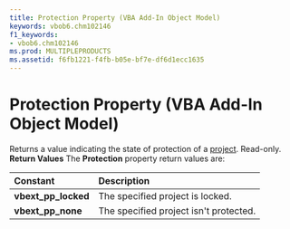 ```yaml
---
title: Protection Property (VBA Add-In Object Model)
keywords: vbob6.chm102146
f1_keywords:
- vbob6.chm102146
ms.prod: MULTIPLEPRODUCTS
ms.assetid: f6fb1221-f4fb-b05e-bf7e-df6d1ecc1635
---
```



# Protection Property (VBA Add-In Object Model)



Returns a value indicating the state of protection of a [project](vbe-glossary.md). Read-only.
 **Return Values**
The  **Protection** property return values are:


|**Constant**|**Description**|
|:-----|:-----|
|**vbext_pp_locked**|The specified project is locked.|
|**vbext_pp_none**|The specified project isn't protected.|

